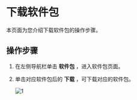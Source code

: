 下载软件包
==========================

本页面为您介绍下载软件包的操作步骤。

操作步骤
-------------------------

1. 在左侧导航栏单击 **软件包** ，进入软件包页面。



2. 单击对应软件包后的 **下载** ，可下载对应的软件包。

    ![1](https://help-static-aliyun-doc.aliyuncs.com/assets/img/zh-CN/1601460261/p271408.png)





